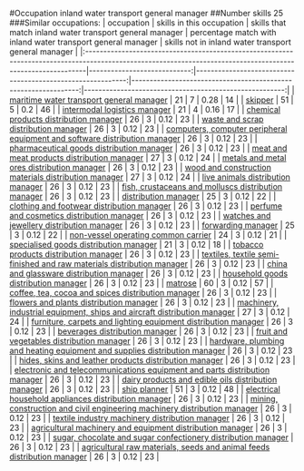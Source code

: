 #Occupation inland water transport general manager
##Number skills 25
###Similar occupations:
| occupation                                                                                                                                                  |   skills in this occupation |   skills that match inland water transport general manager |   percentage match with inland water transport general manager |   skills not in inland water transport general manager |
|:------------------------------------------------------------------------------------------------------------------------------------------------------------|----------------------------:|-----------------------------------------------------------:|---------------------------------------------------------------:|-------------------------------------------------------:|
| [maritime water transport general manager](maritime_water_transport_general_manager.md)                                                                     |                          21 |                                                          7 |                                                           0.28 |                                                     14 |
| [skipper](skipper.md)                                                                                                                                       |                          51 |                                                          5 |                                                           0.2  |                                                     46 |
| [intermodal logistics manager](intermodal_logistics_manager.md)                                                                                             |                          21 |                                                          4 |                                                           0.16 |                                                     17 |
| [chemical products distribution manager](chemical_products_distribution_manager.md)                                                                         |                          26 |                                                          3 |                                                           0.12 |                                                     23 |
| [waste and scrap distribution manager](waste_and_scrap_distribution_manager.md)                                                                             |                          26 |                                                          3 |                                                           0.12 |                                                     23 |
| [computers, computer peripheral equipment and software distribution manager](computers,_computer_peripheral_equipment_and_software_distribution_manager.md) |                          26 |                                                          3 |                                                           0.12 |                                                     23 |
| [pharmaceutical goods distribution manager](pharmaceutical_goods_distribution_manager.md)                                                                   |                          26 |                                                          3 |                                                           0.12 |                                                     23 |
| [meat and meat products distribution manager](meat_and_meat_products_distribution_manager.md)                                                               |                          27 |                                                          3 |                                                           0.12 |                                                     24 |
| [metals and metal ores distribution manager](metals_and_metal_ores_distribution_manager.md)                                                                 |                          26 |                                                          3 |                                                           0.12 |                                                     23 |
| [wood and construction materials distribution manager](wood_and_construction_materials_distribution_manager.md)                                             |                          27 |                                                          3 |                                                           0.12 |                                                     24 |
| [live animals distribution manager](live_animals_distribution_manager.md)                                                                                   |                          26 |                                                          3 |                                                           0.12 |                                                     23 |
| [fish, crustaceans and molluscs distribution manager](fish,_crustaceans_and_molluscs_distribution_manager.md)                                               |                          26 |                                                          3 |                                                           0.12 |                                                     23 |
| [distribution manager](distribution_manager.md)                                                                                                             |                          25 |                                                          3 |                                                           0.12 |                                                     22 |
| [clothing and footwear distribution manager](clothing_and_footwear_distribution_manager.md)                                                                 |                          26 |                                                          3 |                                                           0.12 |                                                     23 |
| [perfume and cosmetics distribution manager](perfume_and_cosmetics_distribution_manager.md)                                                                 |                          26 |                                                          3 |                                                           0.12 |                                                     23 |
| [watches and jewellery distribution manager](watches_and_jewellery_distribution_manager.md)                                                                 |                          26 |                                                          3 |                                                           0.12 |                                                     23 |
| [forwarding manager](forwarding_manager.md)                                                                                                                 |                          25 |                                                          3 |                                                           0.12 |                                                     22 |
| [non-vessel operating common carrier](non-vessel_operating_common_carrier.md)                                                                               |                          24 |                                                          3 |                                                           0.12 |                                                     21 |
| [specialised goods distribution manager](specialised_goods_distribution_manager.md)                                                                         |                          21 |                                                          3 |                                                           0.12 |                                                     18 |
| [tobacco products distribution manager](tobacco_products_distribution_manager.md)                                                                           |                          26 |                                                          3 |                                                           0.12 |                                                     23 |
| [textiles, textile semi-finished and raw materials distribution manager](textiles,_textile_semi-finished_and_raw_materials_distribution_manager.md)         |                          26 |                                                          3 |                                                           0.12 |                                                     23 |
| [china and glassware distribution manager](china_and_glassware_distribution_manager.md)                                                                     |                          26 |                                                          3 |                                                           0.12 |                                                     23 |
| [household goods distribution manager](household_goods_distribution_manager.md)                                                                             |                          26 |                                                          3 |                                                           0.12 |                                                     23 |
| [matrose](matrose.md)                                                                                                                                       |                          60 |                                                          3 |                                                           0.12 |                                                     57 |
| [coffee, tea, cocoa and spices distribution manager](coffee,_tea,_cocoa_and_spices_distribution_manager.md)                                                 |                          26 |                                                          3 |                                                           0.12 |                                                     23 |
| [flowers and plants distribution manager](flowers_and_plants_distribution_manager.md)                                                                       |                          26 |                                                          3 |                                                           0.12 |                                                     23 |
| [machinery, industrial equipment, ships and aircraft distribution manager](machinery,_industrial_equipment,_ships_and_aircraft_distribution_manager.md)     |                          27 |                                                          3 |                                                           0.12 |                                                     24 |
| [furniture, carpets and lighting equipment distribution manager](furniture,_carpets_and_lighting_equipment_distribution_manager.md)                         |                          26 |                                                          3 |                                                           0.12 |                                                     23 |
| [beverages distribution manager](beverages_distribution_manager.md)                                                                                         |                          26 |                                                          3 |                                                           0.12 |                                                     23 |
| [fruit and vegetables distribution manager](fruit_and_vegetables_distribution_manager.md)                                                                   |                          26 |                                                          3 |                                                           0.12 |                                                     23 |
| [hardware, plumbing and heating equipment and supplies distribution manager](hardware,_plumbing_and_heating_equipment_and_supplies_distribution_manager.md) |                          26 |                                                          3 |                                                           0.12 |                                                     23 |
| [hides, skins and leather products distribution manager](hides,_skins_and_leather_products_distribution_manager.md)                                         |                          26 |                                                          3 |                                                           0.12 |                                                     23 |
| [electronic and telecommunications equipment and parts distribution manager](electronic_and_telecommunications_equipment_and_parts_distribution_manager.md) |                          26 |                                                          3 |                                                           0.12 |                                                     23 |
| [dairy products and edible oils distribution manager](dairy_products_and_edible_oils_distribution_manager.md)                                               |                          26 |                                                          3 |                                                           0.12 |                                                     23 |
| [ship planner](ship_planner.md)                                                                                                                             |                          51 |                                                          3 |                                                           0.12 |                                                     48 |
| [electrical household appliances distribution manager](electrical_household_appliances_distribution_manager.md)                                             |                          26 |                                                          3 |                                                           0.12 |                                                     23 |
| [mining, construction and civil engineering machinery distribution manager](mining,_construction_and_civil_engineering_machinery_distribution_manager.md)   |                          26 |                                                          3 |                                                           0.12 |                                                     23 |
| [textile industry machinery distribution manager](textile_industry_machinery_distribution_manager.md)                                                       |                          26 |                                                          3 |                                                           0.12 |                                                     23 |
| [agricultural machinery and equipment distribution manager](agricultural_machinery_and_equipment_distribution_manager.md)                                   |                          26 |                                                          3 |                                                           0.12 |                                                     23 |
| [sugar, chocolate and sugar confectionery distribution manager](sugar,_chocolate_and_sugar_confectionery_distribution_manager.md)                           |                          26 |                                                          3 |                                                           0.12 |                                                     23 |
| [agricultural raw materials, seeds and animal feeds distribution manager](agricultural_raw_materials,_seeds_and_animal_feeds_distribution_manager.md)       |                          26 |                                                          3 |                                                           0.12 |                                                     23 |
